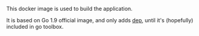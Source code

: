This docker image is used to build the application.

It is based on Go 1.9 official image, and only adds [dep](https://github.com/golang/dep), until it's (hopefully) included in go toolbox.